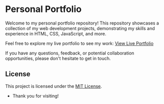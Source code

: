 # Personal Portfolio

Welcome to my personal portfolio repository! This repository showcases a collection of my web development projects, demonstrating my skills and experience in HTML, CSS, JavaScript, and more.

Feel free to explore my live portfolio to see my work: [View Live Portfolio](https://mugambi12.github.io/Portfolio/)

If you have any questions, feedback, or potential collaboration opportunities, please don't hesitate to get in touch.

## License

This project is licensed under the [MIT License](LICENSE).

- Thank you for visiting!
